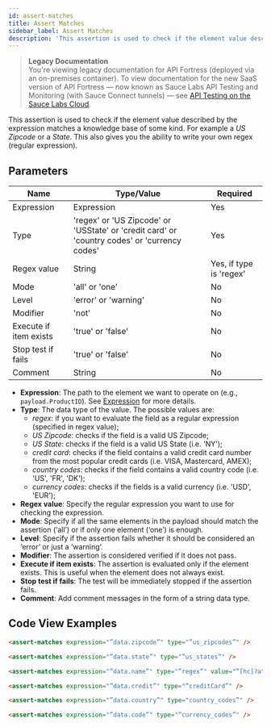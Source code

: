 ```yaml
---
id: assert-matches
title: Assert Matches
sidebar_label: Assert Matches
description: 'This assertion is used to check if the element value described by the expression matches a knowledge base of some kind.'
---
```


<head>
  <meta name="robots" content="noindex" />
</head>

> **Legacy Documentation**<br/>You're viewing legacy documentation for API Fortress (deployed via an on-premises container). To view documentation for the new SaaS version of API Fortress &#8212; now known as Sauce Labs API Testing and Monitoring (with Sauce Connect tunnels) &#8212; see [API Testing on the Sauce Labs Cloud](/api-testing/).

This assertion is used to check if the element value described by the expression matches a knowledge base of some kind. For example a _US Zipcode_ or a _State_. This also gives you the ability to write your own regex (regular expression).

## Parameters

| **Name**               | **Type/Value**                                                                               | **Required**            |
| ---------------------- | -------------------------------------------------------------------------------------------- | ----------------------- |
| Expression             | Expression                                                                                   | Yes                     |
| Type                   | 'regex' or 'US Zipcode' or 'USState' or 'credit card' or 'country codes' or 'currency codes' | Yes                     |
| Regex value            | String                                                                                       | Yes, if type is 'regex' |
| Mode                   | 'all' or 'one'                                                                               | No                      |
| Level                  | 'error' or 'warning'                                                                         | No                      |
| Modifier               | 'not'                                                                                        | No                      |
| Execute if item exists | 'true' or 'false'                                                                            | No                      |
| Stop test if fails     | 'true' or 'false'                                                                            | No                      |
| Comment                | String                                                                                       | No                      |

- **Expression**: The path to the element we want to operate on (e.g., `payload.ProductID`). See [Expression](/api-testing/on-prem/reference/expression/) for more details.
- **Type**: The data type of the value. The possible values are:
  - _regex_: if you want to evaluate the field as a regular expression (specified in regex value);
  - _US Zipcode_: checks if the field is a valid US Zipcode;
  - _US State_: checks if the field is a valid US State (i.e. 'NY');
  - _credit card_: checks if the field contains a valid credit card number from the most popular credit cards (i.e. VISA, Mastercard, AMEX);
  - _country codes_: checks if the field contains a valid country code (i.e. 'US', 'FR', 'DK');
  - _currency codes_: checks if the fields is a valid currency (i.e. 'USD', 'EUR');
- **Regex value**: Specify the regular expression you want to use for checking the expression.
- **Mode**: Specify if all the same elements in the payload should match the assertion (‘all’) or if only one element (‘one’) is enough.
- **Level**: Specify if the assertion fails whether it should be considered an ‘error’ or just a ‘warning’.
- **Modifier**: The assertion is considered verified if it does not pass.
- **Execute if item exists**: The assertion is evaluated only if the element exists. This is useful when the element does not always exist.
- **Stop test if fails**: The test will be immediately stopped if the assertion fails.
- **Comment**: Add comment messages in the form of a string data type.

## Code View Examples

```html
<assert-matches expression="”data.zipcode”" type="”us_zipcodes”" />
```

```html
<assert-matches expression="”data.state”" type="”us_states”" />
```

```html
<assert-matches expression="”data.name”" type="”regex”" value="”[hc]?at”" />
```

```html
<assert-matches expression="”data.credit”" type="”creditCard”" />
```

```html
<assert-matches expression="”data.country”" type="country_codes”" />
```

```html
<assert-matches expression="”data.code”" type="”currency_codes”" />
```
